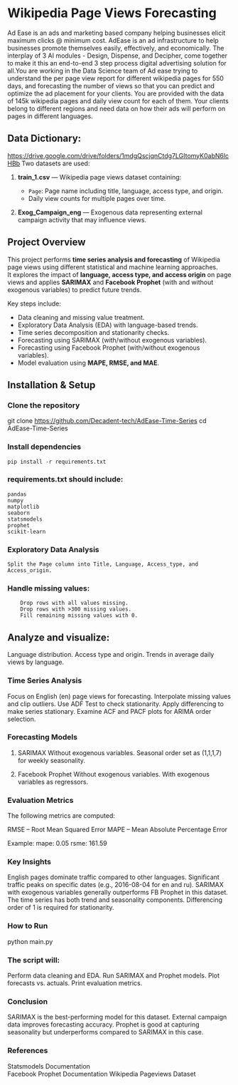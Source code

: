 # Wikipedia Page Views Forecasting

Ad Ease is an ads and marketing based company helping businesses elicit maximum clicks @ minimum cost. AdEase is an ad infrastructure to help businesses promote themselves easily, effectively, and economically. The interplay of 3 AI modules - Design, Dispense, and Decipher, come together to make it this an end-to-end 3 step process digital advertising solution for all.You are working in the Data Science team of Ad ease trying to understand the per page view report for different wikipedia pages for 550 days, and forecasting the number of views so that you can predict and optimize the ad placement for your clients. You are provided with the data of 145k wikipedia pages and daily view count for each of them. Your clients belong to different regions and need data on how their ads will perform on pages in different languages.

## Data Dictionary:
  https://drive.google.com/drive/folders/1mdgQscjqnCtdg7LGItomyK0abN6lcHBb
Two datasets are used:

1. **train_1.csv** — Wikipedia page views dataset containing:
   - `Page`: Page name including title, language, access type, and origin.
   - Daily view counts for multiple pages over time.

2. **Exog_Campaign_eng** — Exogenous data representing external campaign activity that may influence views.


##  Project Overview
This project performs **time series analysis and forecasting** of Wikipedia page views using different statistical and machine learning approaches.  
It explores the impact of **language, access type, and access origin** on page views and applies **SARIMAX** and **Facebook Prophet** (with and without exogenous variables) to predict future trends.

Key steps include:
- Data cleaning and missing value treatment.
- Exploratory Data Analysis (EDA) with language-based trends.
- Time series decomposition and stationarity checks.
- Forecasting using SARIMAX (with/without exogenous variables).
- Forecasting using Facebook Prophet (with/without exogenous variables).
- Model evaluation using **MAPE, RMSE, and MAE**.

## Installation & Setup
### Clone the repository

git clone https://github.com/Decadent-tech/AdEase-Time-Series
cd AdEase-Time-Series


###  Install dependencies
    pip install -r requirements.txt

### requirements.txt should include:
    pandas
    numpy
    matplotlib
    seaborn
    statsmodels
    prophet
    scikit-learn

###  Exploratory Data Analysis

    Split the Page column into Title, Language, Access_type, and Access_origin.

### Handle missing values:
        Drop rows with all values missing.
        Drop rows with >300 missing values.
        Fill remaining missing values with 0.
## Analyze and visualize:

Language distribution.
Access type and origin.
Trends in average daily views by language.

###  Time Series Analysis

Focus on English (en) page views for forecasting.
Interpolate missing values and clip outliers.
Use ADF Test to check stationarity.
Apply differencing to make series stationary.
Examine ACF and PACF plots for ARIMA order selection.

###  Forecasting Models
1. SARIMAX
Without exogenous variables.
Seasonal order set as (1,1,1,7) for weekly seasonality.

2. Facebook Prophet
Without exogenous variables.
With exogenous variables as regressors.

###  Evaluation Metrics
The following metrics are computed:

RMSE – Root Mean Squared Error
MAPE – Mean Absolute Percentage Error

Example:
mape: 0.05
rsme: 161.59

###  Key Insights

English pages dominate traffic compared to other languages.
Significant traffic peaks on specific dates (e.g., 2016-08-04 for en and ru).
SARIMAX with exogenous variables generally outperforms FB Prophet in this dataset.
The time series has both trend and seasonality components.
Differencing order of 1 is required for stationarity.

###  How to Run
python main.py

### The script will:

Perform data cleaning and EDA.
Run SARIMAX and Prophet models.
Plot forecasts vs. actuals.
Print evaluation metrics.

### Conclusion

SARIMAX is the best-performing model for this dataset.
External campaign data improves forecasting accuracy.
Prophet is good at capturing seasonality but underperforms compared to SARIMAX in this case.

### References

Statsmodels Documentation  
Facebook Prophet Documentation
Wikipedia Pageviews Dataset
